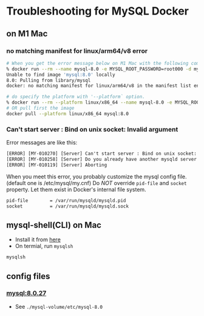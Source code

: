 # Troubleshooting for MySQL Docker

## on M1 Mac

### no matching manifest for linux/arm64/v8 error

```sh
# When you get the error message below on M1 Mac with the following command:
% docker run --rm --name mysql-8.0 -e MYSQL_ROOT_PASSWORD=root000 -d mysql:8.0
Unable to find image 'mysql:8.0' locally
8.0: Pulling from library/mysql
docker: no matching manifest for linux/arm64/v8 in the manifest list entries.

# do specify the platform with '--platform` option.
% docker run --rm --platform linux/x86_64 --name mysql-8.0 -e MYSQL_ROOT_PASSWORD=root000 -d mysql:8.0
# OR pull first the image
docker pull --platform linux/x86_64 mysql:8.0
```

### Can't start server : Bind on unix socket: Invalid argument
Error messages are like this:

```txt
[ERROR] [MY-010270] [Server] Can't start server : Bind on unix socket: Invalid argument
[ERROR] [MY-010258] [Server] Do you already have another mysqld server running on socket: /volume-rw/run/mysqld.sock ?
[ERROR] [MY-010119] [Server] Aborting
```

When you meet this error, you probably customize the mysql config file.(default one is /etc/mysql/my.cnf)
Do *NOT* override `pid-file` and `socket` property.
Let them exist in Docker's internal file system.

```txt
pid-file        = /var/run/mysqld/mysqld.pid
socket          = /var/run/mysqld/mysqld.sock
```

## mysql-shell(CLI) on Mac

- Install it from [here](https://dev.mysql.com/doc/mysql-shell/8.0/en/mysql-shell-install.html)
- On termial, run `mysqlsh`

```sh
mysqlsh
```

## config files

### [mysql:8.0.27](https://hub.docker.com/_/mysql)

- See `./mysql-volume/etc/mysql-8.0`
